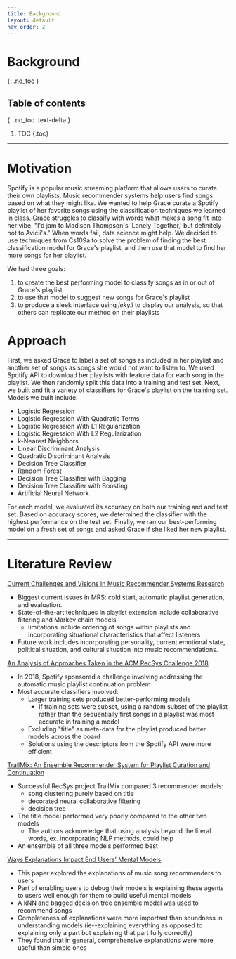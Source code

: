 ```yaml
---
title: Background
layout: default
nav_order: 2
---
```


# Background
{: .no_toc }

## Table of contents
{: .no_toc .text-delta }

1. TOC
{:toc}

---

# Motivation

Spotify is a popular music streaming platform that allows users to curate their own playlists. 
Music recommender systems help users find songs based on what they might like. 
We wanted to help Grace curate a Spotify playlist of her favorite songs using the classification techniques we learned in class.
Grace struggles to classify with words what makes a song fit into her vibe. 
"I'd jam to Madison Thompson's 'Lonely Together,' but definitely not to Avicii's."
When words fail, data science might help. 
We decided to use techniques from Cs109a to solve the problem of finding the best classification model for Grace's playlist, 
and then use that model to find her more songs for her playlist.

We had three goals:
1. to create the best performing model to classify songs as in or out of Grace's playlist
2. to use that model to suggest new songs for Grace's playlist
3. to produce a sleek interface using <i>jekyll</i> to display our analysis, so that others can replicate our method on their playlists

# Approach
First, we asked Grace to label a set of songs as included in her playlist and another set of songs as songs she would not want to listen to.
We used Spotify API to download her playlists with feature data for each song in the playlist.
We then randomly split this data into a training and test set. 
Next, we built and fit a variety of classifiers for Grace's playlist on the training set. Models we built include:
- Logistic Regression
- Logistic Regression With Quadratic Terms
- Logistic Regression With L1 Regularization
- Logistic Regression With L2 Regularization
- k-Nearest Neighbors
- Linear Discriminant Analysis
- Quadratic Discriminant Analysis
- Decision Tree Classifier
- Random Forest
- Decision Tree Classifier with Bagging
- Decision Tree Classifier with Boosting
- Artificial Neural Network

For each model, we evaluated its accuracy on both our training and and test set. 
Based on accuracy scores, we determined the classifier with the highest performance on the test set. 
Finally, we ran our best-performing model on a fresh set of songs and asked Grace if she liked her new playlist.

---


# Literature Review 
[Current Challenges and Visions in Music Recommender Systems Research](https://arxiv.org/pdf/1710.03208.pdf)
+ Biggest current issues in MRS: cold start, automatic playlist generation, and evaluation.
+ State-of-the-art techniques in playlist extension include collaborative filtering and Markov chain models
	- limitations include ordering of songs within playlists and incorporating situational characteristics that affect listeners
+ Future work includes incorporating personality, current emotional state, political situation, and cultural situation into music recommendations.

[An Analysis of Approaches Taken in the ACM RecSys Challenge 2018](https://arxiv.org/pdf/1810.01520.pdf)
+ In 2018, Spotify sponsored a challenge involving addressing the automatic music playlist continuation problem
+ Most accurate classifiers involved:
	- Larger training sets produced better-performing models
		- If training sets were subset, using a random subset of the playlist rather than the sequentially first songs in a playlist was most accurate in training a model
	- Excluding "title" as meta-data for the playlist produced better models across the board
	- Solutions using the descriptors from the Spotify API were more efficient
	
	
	
	
	

[TrailMix: An Ensemble Recommender System for Playlist Curation and Continuation](people.tamu.edu/~zhaoxing623/publications/XZ_TrailMix.pdf)
+ Successful RecSys project TrailMix compared 3 recommender models:
	- song clustering purely based on title
	- decorated neural collaborative filtering
	- decision tree
+ The title model performed very poorly compared to the other two models
	- The authors acknowledge that using analysis beyond the literal words, ex. incorporating NLP methods, could help
+ An ensemble of all three models performed best

[Ways Explanations Impact End Users’ Mental Models](http://openaccess.city.ac.uk/6344/3/VLHCC2013.pdf)
+ This paper explored the explanations of music song recommenders to users
+ Part of enabling users to debug their models is explaining these agents to users well enough for them to build useful mental models
+ A kNN and bagged decision tree ensemble model was used to recommend songs
+ Completeness of explanations were more important than soundness in understanding models (ie--explaining everything as opposed to explaining only a part but explaining that part fully correctly)
+ They found that in general, comprehensive explanations were more useful than simple ones

